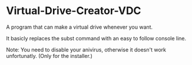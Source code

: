 # Virtual-Drive-Creator-VDC
A program that can make a virtual drive whenever you want.

It basicly replaces the subst command with an easy to follow console line.

Note:
You need to disable your anivirus, otherwise it doesn't work unfortunatly.
(Only for the installer.)
